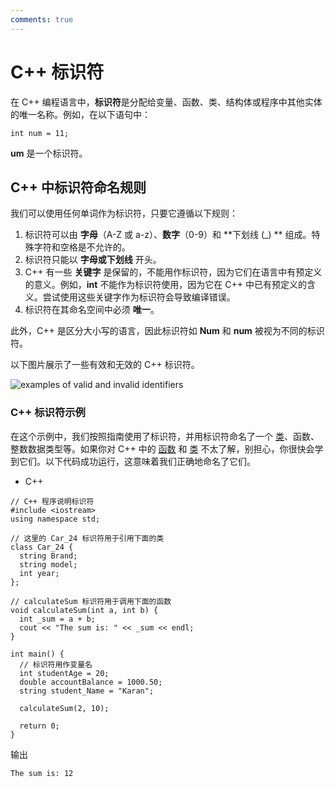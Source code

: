 ```yaml
---
comments: true
---
```

# C++ 标识符

在 C++ 编程语言中，**标识符**是分配给变量、函数、类、结构体或程序中其他实体的唯一名称。例如，在以下语句中：

```
int num = 11;
```

**um** 是一个标识符。

## C++ 中标识符命名规则

我们可以使用任何单词作为标识符，只要它遵循以下规则：

1. 标识符可以由 **字母**（A-Z 或 a-z）、**数字**（0-9）和 **下划线 (_) ** 组成。特殊字符和空格是不允许的。
2. 标识符只能以 **字母或下划线** 开头。
3. C++ 有一些 **关键字** 是保留的，不能用作标识符，因为它们在语言中有预定义的意义。例如，**int** 不能作为标识符使用，因为它在 C++ 中已有预定义的含义。尝试使用这些关键字作为标识符会导致编译错误。
4. 标识符在其命名空间中必须 **唯一**。

此外，C++ 是区分大小写的语言，因此标识符如 **Num** 和 **num** 被视为不同的标识符。

以下图片展示了一些有效和无效的 C++ 标识符。

![examples of valid and invalid identifiers](https://media.geeksforgeeks.org/wp-content/uploads/20221202181520/Cvariables2.png)

### C++ 标识符示例

在这个示例中，我们按照指南使用了标识符，并用标识符命名了一个 [类](https://www.geeksforgeeks.org/c-classes-and-objects/)、函数、整数数据类型等。如果你对 C++ 中的 [函数](https://www.geeksforgeeks.org/functions-in-cpp/) 和 [类](https://www.geeksforgeeks.org/c-classes-and-objects/) 不太了解，别担心，你很快会学到它们。以下代码成功运行，这意味着我们正确地命名了它们。

- C++

```
// C++ 程序说明标识符
#include <iostream>
using namespace std;

// 这里的 Car_24 标识符用于引用下面的类
class Car_24 {
  string Brand;
  string model;
  int year;
};

// calculateSum 标识符用于调用下面的函数
void calculateSum(int a, int b) {
  int _sum = a + b;
  cout << "The sum is: " << _sum << endl;
}

int main() {
  // 标识符用作变量名
  int studentAge = 20;
  double accountBalance = 1000.50;
  string student_Name = "Karan";

  calculateSum(2, 10);

  return 0;
}
```

输出

```
The sum is: 12
```